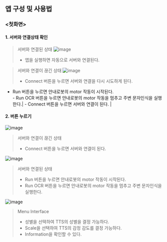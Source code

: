 ## 앱 구성 및 사용법

### <첫화면>

#### 1. 서버와 연결상태 확인

>서버와 연결된 상태
>![image](https://user-images.githubusercontent.com/109563514/193395903-c960ade6-7115-43aa-b98c-394fd629af58.png)  
>- 앱을 실행하면 자동으로 서버와 연결된다.

>서버와 연결이 끊긴 상태
>![image](https://user-images.githubusercontent.com/109563514/193395048-995965eb-00d9-4c94-9b12-ee693f5f203c.png)
>- Connect 버튼을 누르면 서버와 연결을 다시 시도하게 된다.


- Run 버튼을 누르면 안내로봇의 motor 작동이 시작된다. </br>- Run OCR 버튼을 누르면 안내로봇의 motor 작동을 멈추고 주변 문자인식을 실행한다.| - Connect 버튼을 누르면 서버와 연결이 된다. |

#### 2. 버튼 누르기
![image](https://user-images.githubusercontent.com/109563514/193395048-995965eb-00d9-4c94-9b12-ee693f5f203c.png)
>서버와 연결이 끊긴 상태
>- Connect 버튼을 누르면 서버와 연결이 된다.

![image](https://user-images.githubusercontent.com/109563514/193395092-02259e96-a833-46b2-961e-5b50f6bfeff7.png)
>서버와 연결된 상태
>- Run 버튼을 누르면 안내로봇의 motor 작동이 시작된다.
>- Run OCR 버튼을 누르면 안내로봇의 motor 작동을 멈추고 주변 문자인식을 실행한다.

![image](https://user-images.githubusercontent.com/109563514/193395627-6617364d-a296-4c7f-b281-36b57c0a474f.png)
>Menu Interface
>- 성별을 선택하여 TTS의 성별을 결정 가능하다.
>- Scale을 선택하여 TTS의 감정 감도를 결정 가능하다.
>- Information을 확인할 수 있다.
